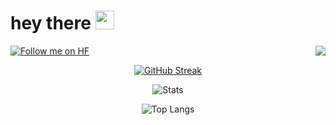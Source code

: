 <h1>
  hey there
  <img src="https://media.giphy.com/media/hvRJCLFzcasrR4ia7z/giphy.gif" width="30px"/>
</h1>

<img align="right" src="https://komarev.com/ghpvc/?username=chirbard&color=yellow">

[![Follow me on HF](https://huggingface.co/datasets/huggingface/badges/resolve/main/follow-me-on-HF-lg.svg)](https://huggingface.co/chirbard)

<div align="center">
  
  [![GitHub Streak](https://streak-stats.demolab.com?user=chirbard&theme=tokyonight)](https://git.io/streak-stats)

  ![Stats](https://github-readme-stats.vercel.app/api?username=chirbard&theme=tokyonight)

  ![Top Langs](https://github-readme-stats.vercel.app/api/top-langs/?username=chirbard&layout=compact&theme=tokyonight)
</div>

